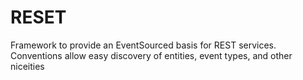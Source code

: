 # RESET
Framework to provide an EventSourced basis for REST services.  Conventions allow easy discovery of entities, event types, and other niceities
